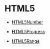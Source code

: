 


# HTML5

- [HTML5Number](HTML5Number.md)

- [HTML5Progress](HTML5Progress.md)

- [HTML5Range](HTML5Range.md)


